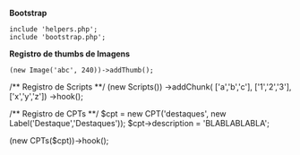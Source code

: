 
**Bootstrap**
```
include 'helpers.php';
include 'bootstrap.php';
```

**Registro de thumbs de Imagens**
```
(new Image('abc', 240))->addThumb();
```
	
/** Registro de Scripts **/
(new Scripts())
->addChunk(
	['a','b','c'],
	['1','2','3'],
	['x','y','z'])
->hook();

/** Registro de CPTs **/
$cpt = new CPT('destaques', new Label('Destaque','Destaques'));
$cpt->description = 'BLABLABLABLA';

(new CPTs($cpt))->hook();
